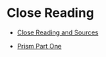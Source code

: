 # Close Reading

* [Close Reading and Sources](/close-reading/close-reading.md)

* [Prism Part One](/close-reading/prism-part-one.md)
